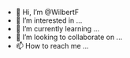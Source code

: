 - 👋 Hi, I’m @WilbertF
- 👀 I’m interested in ...
- 🌱 I’m currently learning ...
- 💞️ I’m looking to collaborate on ...
- 📫 How to reach me ...

<!---
WilbertF/WilbertF is a ✨ special ✨ repository because its `README.md` (this file) appears on your GitHub profile.
You can click the Preview link to take a look at your changes.
--->
